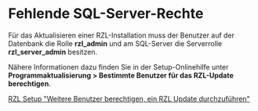 
# Fehlende SQL-Server-Rechte

Für das Aktualisieren einer RZL-Installation muss der Benutzer auf der Datenbank die Rolle **rzl_admin** und am SQL-Server die Serverrolle **rzl_server_admin** besitzen.

Nähere Informationen dazu finden Sie in der Setup-Onlinehilfe unter  
**Programmaktualisierung > Bestimmte Benutzer für das RZL-Update berechtigen**.

[RZL Setup "Weitere Benutzer berechtigen, ein RZL Update durchzuführen"](https://hilfe.rzlsoftware.at/setup/installation-kis-board/)